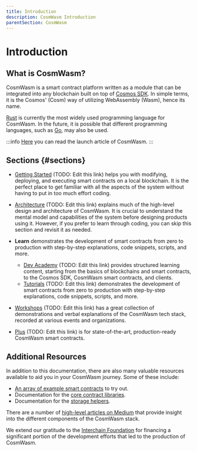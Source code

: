 ```yaml
---
title: Introduction
description: CosmWasm Introduction
parentSection: CosmWasm
---
```


# Introduction

## What is CosmWasm?

CosmWasm is a smart contract platform written as a module that can be integrated into any blockchain built on top of [Cosmos SDK](https://github.com/cosmos/cosmos-sdk). In simple terms, it is the Cosmos' (Cosm) way of utilizing WebAssembly (Wasm), hence its name.

[Rust](https://www.rust-lang.org/) is currently the most widely used programming language for CosmWasm. In the future, it is possible that different programming languages, such as [Go](https://go.dev/), may also be used.

:::info
[Here](https://blog.cosmos.network/announcing-the-launch-of-cosmwasm-cc426ab88e12) you can read the launch article of CosmWasm.
:::

## Sections {#sections}

* [Getting Started](02-getting-started/01-intro.md) (TODO: Edit this link) helps you with modifying, deploying, and executing smart contracts on a local blockchain. It is the perfect place to get familiar with all the aspects of the system without having to put in too much effort coding.

* [Architecture](03-architecture/01-multichain.md) (TODO: Edit this link) explains much of the high-level design and architecture of CosmWasm. It is crucial to understand the mental model and capabilities of the system before designing products using it. However, if you prefer to learn through coding, you can skip this section and revisit it as needed.

* **Learn** demonstrates the development of smart contracts from zero to production with step-by-step explanations, code snippets, scripts, and more.
  * [Dev Academy](/dev-academy/intro) (TODO: Edit this link) provides structured learning content, starting from the basics of blockchains and smart contracts, to the Cosmos SDK, CosmWasm smart contracts, and clients.
  * [Tutorials](/tutorials/hijack-escrow/intro) (TODO: Edit this link) demonstrates the development of smart contracts from zero to production with step-by-step explanations, code snippets, scripts, and more.
  
* [Workshops](/tutorials/videos-workshops) (TODO: Edit this link) has a great collection of demonstrations and verbal explanations of the CosmWasm tech stack, recorded at various events and organizations.

* [Plus](/cw-plus/0.9.0/overview) (TODO: Edit this link) is for state-of-the-art, production-ready CosmWasm smart contracts.

## Additional Resources

In addition to this documentation, there are also many valuable resources available to aid you in your CosmWasm journey. Some of these include:

* [An array of example smart contracts](https://github.com/CosmWasm/cw-examples) to try out.
* Documentation for the [core contract libraries](https://docs.rs/cosmwasm-std/latest/cosmwasm_std/index.html).
* Documentation for the [storage helpers](https://docs.rs/cosmwasm-storage/latest/cosmwasm_storage/index.html).

There are a number of [high-level articles on Medium](https://medium.com/confio) that provide insight into the different components of the CosmWasm stack.

We extend our gratitude to the [Interchain Foundation](https://interchain.io/) for financing a significant portion of the development efforts that led to the production of CosmWasm.
